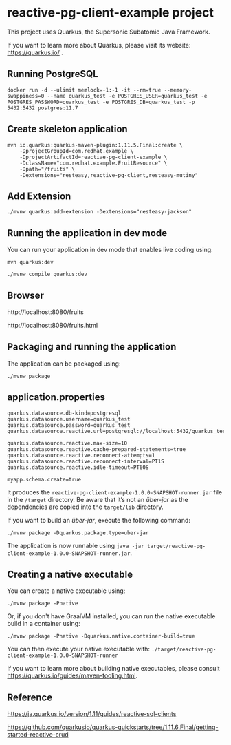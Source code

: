 # reactive-pg-client-example project

This project uses Quarkus, the Supersonic Subatomic Java Framework.

If you want to learn more about Quarkus, please visit its website: https://quarkus.io/ .

## Running PostgreSQL

```shell script
docker run -d --ulimit memlock=-1:-1 -it --rm=true --memory-swappiness=0 --name quarkus_test -e POSTGRES_USER=quarkus_test -e POSTGRES_PASSWORD=quarkus_test -e POSTGRES_DB=quarkus_test -p 5432:5432 postgres:11.7
```

## Create skeleton application

```shell script
mvn io.quarkus:quarkus-maven-plugin:1.11.5.Final:create \
    -DprojectGroupId=com.redhat.example \
    -DprojectArtifactId=reactive-pg-client-example \
    -DclassName="com.redhat.example.FruitResource" \
    -Dpath="/fruits" \
    -Dextensions="resteasy,reactive-pg-client,resteasy-mutiny"
```

## Add Extension

```shell script
./mvnw quarkus:add-extension -Dextensions="resteasy-jackson"
```

## Running the application in dev mode

You can run your application in dev mode that enables live coding using:

```shell script
mvn quarkus:dev
```

```shell script
./mvnw compile quarkus:dev
```

## Browser

http://localhost:8080/fruits

http://localhost:8080/fruits.html

## Packaging and running the application

The application can be packaged using:

```shell script
./mvnw package
```

## application.properties

```shell script
quarkus.datasource.db-kind=postgresql
quarkus.datasource.username=quarkus_test
quarkus.datasource.password=quarkus_test
quarkus.datasource.reactive.url=postgresql://localhost:5432/quarkus_test

quarkus.datasource.reactive.max-size=10
quarkus.datasource.reactive.cache-prepared-statements=true
quarkus.datasource.reactive.reconnect-attempts=1
quarkus.datasource.reactive.reconnect-interval=PT1S
quarkus.datasource.reactive.idle-timeout=PT60S

myapp.schema.create=true
```

It produces the `reactive-pg-client-example-1.0.0-SNAPSHOT-runner.jar` file in the `/target` directory.
Be aware that it’s not an _über-jar_ as the dependencies are copied into the `target/lib` directory.

If you want to build an _über-jar_, execute the following command:

```shell script
./mvnw package -Dquarkus.package.type=uber-jar
```

The application is now runnable using `java -jar target/reactive-pg-client-example-1.0.0-SNAPSHOT-runner.jar`.

## Creating a native executable

You can create a native executable using: 

```shell script
./mvnw package -Pnative
```

Or, if you don't have GraalVM installed, you can run the native executable build in a container using: 

```shell script
./mvnw package -Pnative -Dquarkus.native.container-build=true
```

You can then execute your native executable with: `./target/reactive-pg-client-example-1.0.0-SNAPSHOT-runner`

If you want to learn more about building native executables, please consult https://quarkus.io/guides/maven-tooling.html.

## Reference

https://ja.quarkus.io/version/1.11/guides/reactive-sql-clients

https://github.com/quarkusio/quarkus-quickstarts/tree/1.11.6.Final/getting-started-reactive-crud
